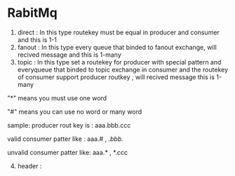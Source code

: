 # RabitMq

1. direct : In this type routekey must be equal in producer and consumer and this is 1-1
2. fanout : In this type every queue that binded to fanout exchange, will recived message and this is  1-many
3. topic : In this type set a routekey for producer with special pattern and everyqueue that binded to topic exchange in consumer and the routekey of consumer support producer routkey  , will recived message  this is 1-many

"*" means you must use one word

"#" means you can use no word or many word


sample: producer rout key is : aaa.bbb.ccc

valid consumer patter like  :  aaa.# , *.bbb.*

unvalid consumer patter like: aaa.*  ,  *.ccc




4. header :
